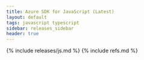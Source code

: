 ```yaml
---
title: Azure SDK for JavaScript (Latest)
layout: default
tags: javascript typescript
sidebar: releases_sidebar
header: true
---
```

{% include releases/js.md %}
{% include refs.md %}
